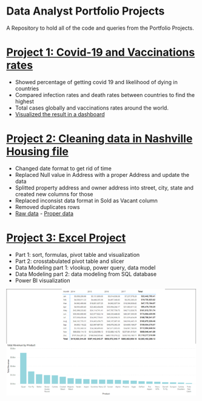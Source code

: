 # Data Analyst Portfolio Projects
A Repository to hold all of the code and queries from the Portfolio Projects.

# [Project 1: Covid-19 and Vaccinations rates](https://github.com/TheNumbers8/PortfolioProjects/tree/main/Covid-19)
* Showed percentage of getting covid 19 and likelihood of dying in countries
* Compared infection rates and  death rates between countries to find the highest
* Total cases globally and vaccinations rates around the world.
* [Visualized the result in a dashboard](https://public.tableau.com/app/profile/van5080/viz/CovidDashboard_16221837794250/Dashboard1)

# [Project 2: Cleaning data in Nashville Housing file](https://github.com/TheNumbers8/PortfolioProjects/tree/main/Data%20Cleaning)
* Changed date format to get rid of time
* Replaced Null value in Address with a proper Address and update the data
* Splitted property address and owner address into street, city, state and created new columns for those
* Replaced inconsist data format in Sold as Vacant column
* Removed duplicates rows
* [Raw data](https://github.com/TheNumbers8/PortfolioProjects/blob/main/Data%20Cleaning/Nashville%20Housing%20Data%20for%20Data%20Cleaning.xlsx) - [Proper data](https://github.com/TheNumbers8/PortfolioProjects/blob/main/Data%20Cleaning/Nashville%20Housing%20Data%20(Cleaned).xlsx)

# [Project 3: Excel Project](https://github.com/TheNumbers8/PortfolioProjects/blob/main/ExcelProject.zip)
* Part 1: sort, formulas, pivot table and visualization
* Part 2: crosstabulated pivot table and slicer
* Data Modeling part 1: vlookup, power query, data model
* Data Modeling part 2: data modeling from SQL database
* Power BI visualization

<img src="/images/TotalRevenue_powerBI.png" width="500">
